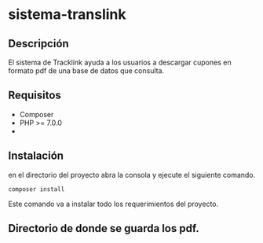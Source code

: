 # sistema-translink
## Descripción
El sistema de Tracklink ayuda a los usuarios a descargar cupones en formato pdf de una base de datos que consulta. 

## Requisitos
* Composer
* PHP   >=  7.0.0
*

## Instalación
en el directorio del proyecto abra la consola y ejecute el siguiente comando.
````
composer install
````
Este comando va a instalar todo los requerimientos del proyecto.

## Directorio de donde se guarda los pdf.


 
